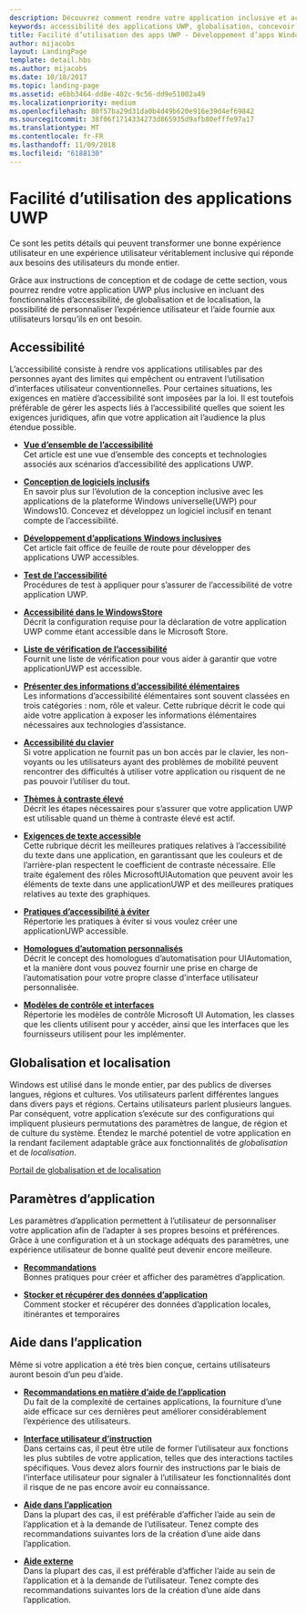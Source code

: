 ```yaml
---
description: Découvrez comment rendre votre application inclusive et accessible aux personnes dans le monde entier.
keywords: accessibilité des applications UWP, globalisation, concevoir des applications inclusives, exigences des applications d’accessibilité
title: Facilité d’utilisation des apps UWP - Développement d’apps Windows
author: mijacobs
layout: LandingPage
template: detail.hbs
ms.author: mijacobs
ms.date: 10/18/2017
ms.topic: landing-page
ms.assetid: e6bb3464-dd8e-402c-9c56-dd9e51002a49
ms.localizationpriority: medium
ms.openlocfilehash: 80f57ba29d31da0b4d49b620e916e39d4ef69842
ms.sourcegitcommit: 38f06f1714334273d865935d9afb80efffe97a17
ms.translationtype: MT
ms.contentlocale: fr-FR
ms.lasthandoff: 11/09/2018
ms.locfileid: "6188130"
---
```

# <a name="usability-for-uwp-apps"></a>Facilité d’utilisation des applications UWP



Ce sont les petits détails qui peuvent transformer une bonne expérience utilisateur en une expérience utilisateur véritablement inclusive qui réponde aux besoins des utilisateurs du monde entier.

Grâce aux instructions de conception et de codage de cette section, vous pourrez rendre votre application UWP plus inclusive en incluant des fonctionnalités d’accessibilité, de globalisation et de localisation, la possibilité de personnaliser l’expérience utilisateur et l’aide fournie aux utilisateurs lorsqu’ils en ont besoin.


## <a name="accessiblity"></a>Accessibilité

L’accessibilité consiste à rendre vos applications utilisables par des personnes ayant des limites qui empêchent ou entravent l’utilisation d’interfaces utilisateur conventionnelles. Pour certaines situations, les exigences en matière d’accessibilité sont imposées par la loi. Il est toutefois préférable de gérer les aspects liés à l’accessibilité quelles que soient les exigences juridiques, afin que votre application ait l’audience la plus étendue possible.

<ul class="panelContent cardsH" style="margin-left: 1px">
    <li>
        <div class="cardSize">
            <div class="cardPadding">
                <div class="card">
                    <div class="cardText">
<p><b><a href="../accessibility/accessibility-overview.md">Vue d’ensemble de l’accessibilité</a></b> <br/> Cet article est une vue d’ensemble des concepts et technologies associés aux scénarios d’accessibilité des applications UWP.</p>
                    </div>
                </div>
            </div>
        </div>
    </li>
    <li>
        <div class="cardSize">
            <div class="cardPadding">
                <div class="card">
                    <div class="cardText">
<p><b><a href="../accessibility/designing-inclusive-software.md">Conception de logiciels inclusifs</a></b><br/>En savoir plus sur l’évolution de la conception inclusive avec les applications de la plateforme Windows universelle(UWP) pour Windows10.  Concevez et développez un logiciel inclusif en tenant compte de l’accessibilité.</p>
                    </div>
                </div>
            </div>
        </div>
    </li>
    <li>
        <div class="cardSize">
            <div class="cardPadding">
                <div class="card">
                    <div class="cardText">
<p><b><a href="../accessibility/developing-inclusive-windows-apps.md">Développement d’applications Windows inclusives</a></b><br/> Cet article fait office de feuille de route pour développer des applications UWP accessibles.</p>
                    </div>
                </div>
            </div>
        </div>
    </li> 
    <li>
        <div class="cardSize">
            <div class="cardPadding">
                <div class="card">
                    <div class="cardText">
<p><b><a href="../accessibility/accessibility-testing.md">Test de l’accessibilité</a> </b><br/>Procédures de test à appliquer pour s’assurer de l’accessibilité de votre application UWP.</p>
                    </div>
                </div>
            </div>
        </div>
    </li>
    <li>
        <div class="cardSize">
            <div class="cardPadding">
                <div class="card">
                    <div class="cardText">
<p><b><a href="../accessibility/accessibility-in-the-store.md">Accessibilité dans le WindowsStore</a></b><br/>Décrit la configuration requise pour la déclaration de votre application UWP comme étant accessible dans le Microsoft Store.</p>
                    </div>
                </div>
            </div>
        </div>
    </li>
    <li>
        <div class="cardSize">
            <div class="cardPadding">
                <div class="card">
                    <div class="cardText">
<p><b><a href="../accessibility/accessibility-checklist.md">Liste de vérification de l’accessibilité</a></b><br/>Fournit une liste de vérification pour vous aider à garantir que votre applicationUWP est accessible.</p>
                    </div>
                </div>
            </div>
        </div>
    </li>        
    <li>
        <div class="cardSize">
            <div class="cardPadding">
                <div class="card">
                    <div class="cardText">
<p><b><a href="../accessibility/basic-accessibility-information.md">Présenter des informations d’accessibilité élémentaires</a></b><br/>Les informations d’accessibilité élémentaires sont souvent classées en trois catégories : nom, rôle et valeur. Cette rubrique décrit le code qui aide votre application à exposer les informations élémentaires nécessaires aux technologies d’assistance.</p>
                    </div>
                </div>
            </div>
        </div>
    </li> 
    <li>
        <div class="cardSize">
            <div class="cardPadding">
                <div class="card">
                    <div class="cardText">
<p><b><a href="../accessibility/keyboard-accessibility.md">Accessibilité du clavier</a></b><br/>Si votre application ne fournit pas un bon accès par le clavier, les non-voyants ou les utilisateurs ayant des problèmes de mobilité peuvent rencontrer des difficultés à utiliser votre application ou risquent de ne pas pouvoir l’utiliser du tout.</p>
                    </div>
                </div>
            </div>
        </div>
    </li> 
    <li>
        <div class="cardSize">
            <div class="cardPadding">
                <div class="card">
                    <div class="cardText">
<p><b><a href="../accessibility/high-contrast-themes.md">Thèmes à contraste élevé</a></b><br/>Décrit les étapes nécessaires pour s’assurer que votre application UWP est utilisable quand un thème à contraste élevé est actif. </p>
                    </div>
                </div>
            </div>
        </div>
    </li>         
    <li>
        <div class="cardSize">
            <div class="cardPadding">
                <div class="card">
                    <div class="cardText">
<p><b><a href="../accessibility/accessible-text-requirements.md">Exigences de texte accessible</a></b><br/>Cette rubrique décrit les meilleures pratiques relatives à l’accessibilité du texte dans une application, en garantissant que les couleurs et de l’arrière-plan respectent le coefficient de contraste nécessaire. Elle traite également des rôles MicrosoftUIAutomation que peuvent avoir les éléments de texte dans une applicationUWP et des meilleures pratiques relatives au texte des graphiques.</p>                    
                    </div>
                </div>
            </div>
        </div>
    </li>     
    <li>
        <div class="cardSize">
            <div class="cardPadding">
                <div class="card">
                    <div class="cardText">
<p><b><a href="../accessibility/practices-to-avoid.md">Pratiques d’accessibilité à éviter</a></b><br/>Répertorie les pratiques à éviter si vous voulez créer une applicationUWP accessible.</p>                    
                    </div>
                </div>
            </div>
        </div>
    </li>     
    <li>
        <div class="cardSize">
            <div class="cardPadding">
                <div class="card">
                    <div class="cardText">
<p><b><a href="../accessibility/custom-automation-peers.md">Homologues d’automation personnalisés</a></b><br/>Décrit le concept des homologues d’automatisation pour UIAutomation, et la manière dont vous pouvez fournir une prise en charge de l’automatisation pour votre propre classe d’interface utilisateur personnalisée.</p>                    
                    </div>
                </div>
            </div>
        </div>
    </li>     
    <li>
        <div class="cardSize">
            <div class="cardPadding">
                <div class="card">
                    <div class="cardText">
<p><b><a href="../accessibility/control-patterns-and-interfaces.md">Modèles de contrôle et interfaces</a></b><br/>Répertorie les modèles de contrôle Microsoft UI Automation, les classes que les clients utilisent pour y accéder, ainsi que les interfaces que les fournisseurs utilisent pour les implémenter.</p>                    
                    </div>
                </div>
            </div>
        </div>
    </li>     
</ul>


## <a name="globalization-and-localization"></a>Globalisation et localisation

Windows est utilisé dans le monde entier, par des publics de diverses langues, régions et cultures. Vos utilisateurs parlent différentes langues dans divers pays et régions. Certains utilisateurs parlent plusieurs langues. Par conséquent, votre application s’exécute sur des configurations qui impliquent plusieurs permutations des paramètres de langue, de région et de culture du système. Étendez le marché potentiel de votre application en la rendant facilement adaptable grâce aux fonctionnalités de *globalisation* et de *localisation*.

<a href="../globalizing/globalizing-portal.md">Portail de globalisation et de localisation</a>

## <a name="app-settings"></a>Paramètres d’application

Les paramètres d’application permettent à l’utilisateur de personnaliser votre application afin de l’adapter à ses propres besoins et préférences. Grâce à une configuration et à un stockage adéquats des paramètres, une expérience utilisateur de bonne qualité peut devenir encore meilleure.

<ul class="panelContent cardsH" style="margin-left: 1px">
    <li>
        <div class="cardSize">
            <div class="cardPadding">
                <div class="card">
                    <div class="cardText">
<p><b><a href="../app-settings/guidelines-for-app-settings.md">Recommandations</a></b><br/>Bonnes pratiques pour créer et afficher des paramètres d’application.</p>
                    </div>
                </div>
            </div>
        </div>
    </li>
    <li>
        <div class="cardSize">
            <div class="cardPadding">
                <div class="card">
                    <div class="cardText">
<p><b><a href="../app-settings/store-and-retrieve-app-data.md">Stocker et récupérer des données d’application</a></b><br/>Comment stocker et récupérer des données d’application locales, itinérantes et temporaires</p>
                    </div>
                </div>
            </div>
        </div>
    </li>
</ul>


## <a name="in-app-help"></a>Aide dans l’application
Même si votre application a été très bien conçue, certains utilisateurs auront besoin d’un peu d’aide.

<ul class="panelContent cardsH" style="margin-left: 1px">
    <li>
        <div class="cardSize">
            <div class="cardPadding">
                <div class="card">
                    <div class="cardText">
<p><b><a href="../in-app-help/guidelines-for-app-help.md">Recommandations en matière d’aide de l’application</a></b><br/>Du fait de la complexité de certaines applications, la fourniture d’une aide efficace sur ces dernières peut améliorer considérablement l’expérience des utilisateurs.
</p>
                    </div>
                </div>
            </div>
        </div>
    </li>
    <li>
        <div class="cardSize">
            <div class="cardPadding">
                <div class="card">
                    <div class="cardText">
<p><b><a href="../in-app-help/instructional-ui.md">Interface utilisateur d’instruction</a></b><br/>Dans certains cas, il peut être utile de former l’utilisateur aux fonctions les plus subtiles de votre application, telles que des interactions tactiles spécifiques. Vous devez alors fournir des instructions par le biais de l’interface utilisateur pour signaler à l’utilisateur les fonctionnalités dont il risque de ne pas encore avoir eu connaissance.</p>
                    </div>
                </div>
            </div>
        </div>
    </li>
    <li>
        <div class="cardSize">
            <div class="cardPadding">
                <div class="card">
                    <div class="cardText">
<p><b><a href="../in-app-help/in-app-help.md">Aide dans l’application</a></b><br/>Dans la plupart des cas, il est préférable d’afficher l’aide au sein de l’application et à la demande de l’utilisateur. Tenez compte des recommandations suivantes lors de la création d’une aide dans l’application.</p>
                    </div>
                </div>
            </div>
        </div>
    </li>
    <li>
        <div class="cardSize">
            <div class="cardPadding">
                <div class="card">
                    <div class="cardText">
<p><b><a href="../in-app-help/external-help.md">Aide externe</a></b><br/>Dans la plupart des cas, il est préférable d’afficher l’aide au sein de l’application et à la demande de l’utilisateur. Tenez compte des recommandations suivantes lors de la création d’une aide dans l’application.</p>
                    </div>
                </div>
            </div>
        </div>
    </li>        
</ul>


